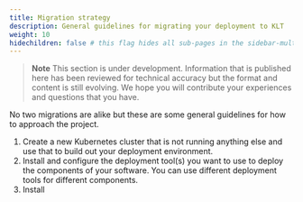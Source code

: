 ```yaml
---
title: Migration strategy
description: General guidelines for migrating your deployment to KLT
weight: 10
hidechildren: false # this flag hides all sub-pages in the sidebar-multicard.html
---
```


> **Note**
This section is under development.
Information that is published here has been reviewed for technical accuracy
but the format and content is still evolving.
We hope you will contribute your experiences
and questions that you have.

No two migrations are alike but these are some general guidelines
for how to approach the project.

1. Create a new Kubernetes cluster that is not running anything else
   and use that to build out your deployment environment.
1. Install and configure the deployment tool(s) you want to use
   to deploy the components of your software.
   You can use different deployment tools for different components.
1. Install
